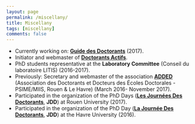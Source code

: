 ```yaml
---
layout: page
permalink: /miscellany/
title: Miscellany
tags: [miscellany]
comments: false
---
```

* Currently working on:
  [**Guide des Doctorants**](https://wiki.litislab.fr/doku.php?id=doctorants:doctorants) (2017).
* Initiator and webmaster of [**Doctorants Actifs**](http://doctorants-actifs.fr/index-en/).
* PhD students representative at the **Laboratory Committee** (Conseil du
  laboratoire LITIS) (2016-2017).
* Previously: Secretary and webmaster of the association [**ADDED**](http://association-added.fr/index-en/) (Association des Doctorants et Docteurs des
  Écoles Doctorales - PSIME/MIIS, Rouen & Le Havre) (March 2016- November 2017).
* Participated in the organization of the PhD Days ([**Les Journées Des Doctorants**](http://association-added.fr/jdd2017-en/),
  **JDD**) at Rouen University (2017).
* Participated in the organization of the PhD Day ([**La Journée Des Doctorants**](https://sites.google.com/site/jddspmii2016/),
  **JDD**) at the Havre University (2016).

